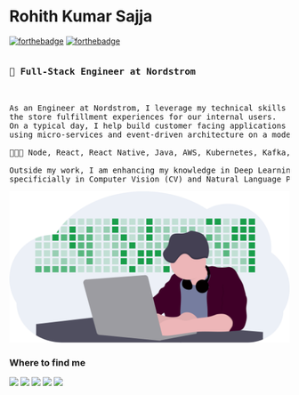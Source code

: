 # Rohith Kumar Sajja 
[![forthebadge](https://forthebadge.com/images/badges/makes-people-smile.svg)](https://forthebadge.com)
[![forthebadge](https://forthebadge.com/images/badges/built-with-love.svg)](https://forthebadge.com)

<!--### Hello, World! <img src="https://github.com/TheDudeThatCode/TheDudeThatCode/blob/master/Assets/Earth.gif" width="24px"> -->




<pre>
<h3>🏢 Full-Stack Engineer at Nordstrom</h3> 

As an Engineer at Nordstrom, I leverage my technical skills to improve and amplify
the store fulfillment experiences for our internal users.
On a typical day, I help build customer facing applications and services,
using micro-services and event-driven architecture on a modern stack.

🧑🏽‍💻 Node, React, React Native, Java, AWS, Kubernetes, Kafka, Splunk, New Relic, Docker, Terraform, Artifactory

Outside my work, I am enhancing my knowledge in Deep Learning,
specificially in Computer Vision (CV) and Natural Language Processing (NLP).
</pre>

<p align="center"> 
  <kbd>
  	<a href="https://rsajja.dev" target="_blank">
		<img src="images/undraw_developer_activity_bv83.png"></img>
	</a>
  </kbd>
</p>

<!--
**rohith5955/rohith5955** is a ✨ _special_ ✨ repository because its `README.md` (this file) appears on your GitHub profile.

Here are some ideas to get you started:

- 🔭 I’m currently working on ...
- 🌱 I’m currently learning ...
- 👯 I’m looking to collaborate on ...
- 🤔 I’m looking for help with ...
- 💬 Ask me about ...
- 📫 How to reach me: ...
- 😄 Pronouns: ...
- ⚡ Fun fact: ...
-->

### Where to find me

[![](https://img.shields.io/badge/Portfolio-RohithSajjaa-9cf?style=for-the-badge&logo=react)](https://rsajja.dev)
[![](https://img.shields.io/badge/LinkedIn-rohithsajja-informational?style=for-the-badge&logo=linkedin)](https://www.linkedin.com/in/rohithsajja/)
[![](https://img.shields.io/badge/Gmail-rsajja-red?style=for-the-badge&logo=gmail)](mailto:rohith.sajja@gmail.com)
[![](https://img.shields.io/badge/Medium-@rohith5955-black?style=for-the-badge&logo=medium)](https://www.medium.com/@rohith5955)
[![](https://img.shields.io/badge/Twitter-@rohith5955-blue?style=for-the-badge&logo=twitter)](https://twitter.com/rohith5955)

&nbsp;


